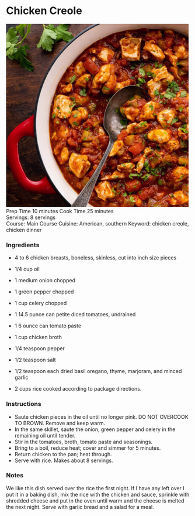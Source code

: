 # Chicken Creole
![](/images/chicken-creole.webp)  
Prep Time 10 minutes    Cook Time 25 minutes  
Servings: 8 servings  
Course: Main Course Cuisine: American, southern Keyword: chicken creole, chicken dinner 

### Ingredients
- 4 to 6 chicken breasts, boneless, skinless, cut into inch size pieces
- 1/4 cup oil
- 1 medium onion chopped
- 1 green pepper chopped
- 1 cup celery chopped
- 1 14.5 ounce can petite diced tomatoes, undrained
- 1 6 ounce can tomato paste
- 1 cup chicken broth

- 1/4 teaspoon pepper
- 1/2 teaspoon salt
- 1/2 teaspoon each dried basil oregano, thyme, marjoram, and minced garlic

- 2 cups rice cooked according to package directions.

### Instructions
- Saute chicken pieces in the oil until no longer pink. DO NOT OVERCOOK TO BROWN. Remove and keep warm.  
- In the same skillet, saute the onion, green pepper and celery in the remaining oil until tender.  
- Stir in the tomatoes, broth, tomato paste and seasonings.
- Bring to a boil, reduce heat; cover and simmer for 5 minutes.  
- Return chicken to the pan; heat through.  
- Serve with rice. Makes about 8 servings.
### Notes
We like this dish served over the rice the first night. If I have any left over I put it in a baking dish, mix the rice with the chicken and sauce, sprinkle with shredded cheese and put in the oven until warm and the cheese is melted the next night. Serve with garlic bread and a salad for a meal.
